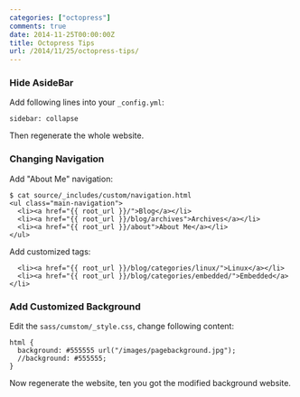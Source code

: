 ```yaml
---
categories: ["octopress"]
comments: true
date: 2014-11-25T00:00:00Z
title: Octopress Tips
url: /2014/11/25/octopress-tips/
---
```


### Hide AsideBar
Add following lines into your `_config.yml`:    

```
sidebar: collapse

```
Then regenerate the whole website.    
### Changing Navigation
Add "About Me" navigation:    

```
$ cat source/_includes/custom/navigation.html
<ul class="main-navigation">
  <li><a href="{{ root_url }}/">Blog</a></li>
  <li><a href="{{ root_url }}/blog/archives">Archives</a></li>
  <li><a href="{{ root_url }}/about">About Me</a></li>
</ul>

```
Add customized tags:    

```
  <li><a href="{{ root_url }}/blog/categories/linux/">Linux</a></li>
  <li><a href="{{ root_url }}/blog/categories/embedded/">Embedded</a></li>

```
### Add Customized Background
Edit the `sass/cumstom/_style.css`, change following content:   

```
html {
  background: #555555 url("/images/pagebackground.jpg");
  //background: #555555;
}

```
Now regenerate the website, ten you got the modified background website.    


